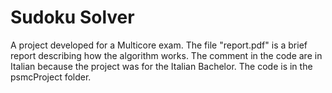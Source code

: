 # Sudoku Solver
A project developed for a Multicore exam.
The file "report.pdf" is a brief report describing how the algorithm works.
The comment in the code are in Italian because the project was for the Italian Bachelor.
The code is in the psmcProject folder.
